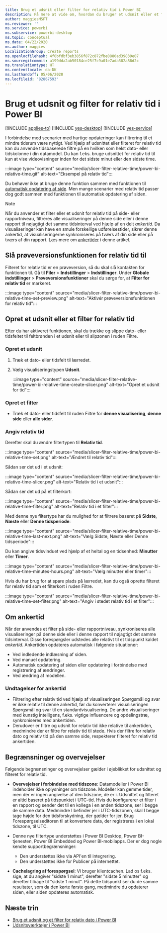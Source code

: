 ```yaml
---
title: Brug et udsnit eller filter for relativ tid i Power BI
description: Få mere at vide om, hvordan du bruger et udsnit eller et filter til at begrænse relative tidsintervaller i Power BI.
author: maggiesMSFT
ms.reviewer: ''
ms.service: powerbi
ms.subservice: powerbi-desktop
ms.topic: conceptual
ms.date: 04/22/2020
ms.author: maggies
LocalizationGroup: Create reports
ms.openlocfilehash: 4f0bfdbf3eb3856f872c872fbe0880ad39839e07
ms.sourcegitcommit: a199dda2ab50184ce25f7c9a01e7ada382a88d2c
ms.translationtype: HT
ms.contentlocale: da-DK
ms.lasthandoff: 05/06/2020
ms.locfileid: "82867593"
---
```

# <a name="use-a-relative-time-slicer-and-filter-in-power-bi"></a>Brug et udsnit og filter for relativ tid i Power BI

[!INCLUDE [applies-to](../includes/applies-to.md)] [!INCLUDE [yes-desktop](../includes/yes-desktop.md)] [!INCLUDE [yes-service](../includes/yes-service.md)]

I forbindelse med scenarier med hurtige opdateringer kan filtrering til et mindre tidsrum være nyttigt. Ved hjælp af udsnittet eller filteret for relativ tid kan du anvende tidsbaserede filtre på en hvilken som helst dato- eller tidskolonne i din datamodel. Du kan f.eks. bruge udsnittet for relativ tid til kun at vise videovisninger inden for det sidste minut eller den sidste time. 

:::image type="content" source="media/slicer-filter-relative-time/power-bi-relative-time.gif" alt-text="Eksempel på relativ tid":::

Du behøver ikke at bruge denne funktion sammen med funktionen til [automatisk opdatering af side](../desktop-automatic-page-refresh.md). Men mange scenarier med relativ tid passer dog godt sammen med funktionen til automatisk opdatering af siden.  

> [!NOTE]
> Når du anvender et filter eller et udsnit for relativ tid på side- eller rapportniveau, filtreres alle visualiseringer på denne side eller i denne rapport til nøjagtigt det samme tidsinterval ved hjælp af en delt *ankertid*. Da visualiseringer kan have en smule forskellige udførelsestider, sikrer denne ankertid, at visualiseringerne synkroniseres på tværs af din side eller på tværs af din rapport. Læs mere om [ankertider](#understanding-anchor-time) i denne artikel.

## <a name="turn-on-relative-time-preview"></a>Slå prøveversionsfunktionen for relativ tid til

Filteret for relativ tid er en prøveversion, så du skal slå kontakten for funktionen til. Gå til **Filer** > **Indstillinger** > **Indstillinger**. Under **Globale indstillinger** > **Prøveversionsfunktioner** skal du sørge for, at **Filter for relativ tid** er markeret.

:::image type="content" source="media/slicer-filter-relative-time/power-bi-relative-time-set-preview.png" alt-text="Aktivér prøveversionsfunktionen for relativ tid":::

## <a name="create-a-relative-time-slicer-or-filter"></a>Opret et udsnit eller et filter for relativ tid

Efter du har aktiveret funktionen, skal du trække og slippe dato- eller tidsfeltet til feltbrønden i et udsnit eller til slipzonen i ruden Filtre. 

### <a name="create-a-slicer"></a>Opret et udsnit

1. Træk et dato- eller tidsfelt til lærredet.

2. Vælg visualiseringstypen **Udsnit**.

    :::image type="content" source="media/slicer-filter-relative-time/power-bi-relative-time-create-slicer.png" alt-text="Opret et udsnit for tid":::

### <a name="create-a-filter"></a>Opret et filter
 
- Træk et dato- eller tidsfelt til ruden Filtre for **denne visualisering**, **denne side** eller **alle sider**.

### <a name="set-relative-time"></a>Angiv relativ tid 

Derefter skal du ændre filtertypen til **Relativ tid**.

:::image type="content" source="media/slicer-filter-relative-time/power-bi-relative-time-set.png" alt-text="Ændret til relativ tid":::
 
Sådan ser det ud i et udsnit:

:::image type="content" source="media/slicer-filter-relative-time/power-bi-relative-time-slicer.png" alt-text="Relativ tid i et udsnit":::

Sådan ser det ud på et filterkort: 

:::image type="content" source="media/slicer-filter-relative-time/power-bi-relative-time-filter.png" alt-text="Relativ tid i et filter":::
 
Med denne nye filtertype har du mulighed for at filtrere baseret på **Sidste**, **Næste** eller **Denne tidsperiode**: 

:::image type="content" source="media/slicer-filter-relative-time/power-bi-relative-time-last-next.png" alt-text="Vælg Sidste, Næste eller Denne tidsperiode":::
 
Du kan angive tidsvinduet ved hjælp af et heltal og en tidsenhed: **Minutter** eller **Timer**.
 
:::image type="content" source="media/slicer-filter-relative-time/power-bi-relative-time-minutes-hours.png" alt-text="Vælg minutter eller timer":::

Hvis du har brug for at spare plads på lærredet, kan du også oprette filteret for relativ tid som et filterkort i ruden Filtre.

:::image type="content" source="media/slicer-filter-relative-time/power-bi-relative-time-set-filter.png" alt-text="Angiv i stedet relativ tid i et filter":::
 
## <a name="understanding-anchor-time"></a>Om ankertid

Når der anvendes et filter på side- eller rapportniveau, synkroniseres alle visualiseringer på denne side eller i denne rapport til nøjagtigt det samme tidsinterval. Disse forespørgsler udstedes alle relativt til et tidspunkt kaldet *ankertid*. Ankertiden opdateres automatisk i følgende situationer:

- Ved indledende indlæsning af siden.
- Ved manuel opdatering.
- Automatisk opdatering af siden eller opdatering i forbindelse med registrering af ændringer.
- Ved ændring af modellen.

### <a name="anchor-time-exceptions"></a>Undtagelser for ankertid

- Filtrering efter relativ tid ved hjælp af visualiseringen Spørgsmål og svar er ikke relativ til denne ankertid, før du konverterer visualiseringen Spørgsmål og svar til en standardvisualisering. De andre visualiseringer med kunstig intelligens, f.eks. vigtige influencere og opdelingstræ, synkroniseres med ankertiden. 
- Derudover er filtre og udsnit for relativ tid ikke relative til ankertiden, medmindre der er filtre for relativ tid til stede. Hvis der filtre for relativ dato og relativ tid på den samme side, respekterer filteret for relativ tid ankertiden.

## <a name="limitations-and-considerations"></a>Begrænsninger og overvejelser

Følgende begrænsninger og overvejelser gælder i øjeblikket for udsnittet og filteret for relativ tid.

- **Overvejelser i forbindelse med tidszone**: Datamodeller i Power BI indeholder ikke oplysninger om tidszone. Modeller kan gemme tider, men der er ingen angivelse af den tidszone, de er i. Udsnittet og filteret er altid baseret på tidspunktet i UTC-tid. Hvis du konfigurerer et filter i en rapport og sender det til en kollega i en anden tidszone, ser I begge de samme data. Medmindre I befinder jer i UTC-tidszonen, skal I begge tage højde for den tidsforskydning, der gælder for jer. Brug Forespørgselseditoren til at konvertere data, der registreres i en lokal tidszone, til UTC.
- Denne nye filtertype understøttes i Power BI Desktop, Power BI-tjenesten, Power BI Embedded og Power BI-mobilapps. Der er dog nogle kendte supportbegrænsninger:

    - Den understøttes ikke via API'en til integrering.
    - Den understøttes ikke for Publicer på internettet.

- **Cachelagring af forespørgsel**: Vi bruger klientcachen. Lad os f.eks. sige, at du angiver "sidste 1 minut", derefter "sidste 5 minutter" og derefter tilbage til "sidste 1 minut". På dette tidspunkt ser du de samme resultater, som da den kørte første gang, medmindre du opdaterer siden, eller siden opdateres automatisk.

## <a name="next-steps"></a>Næste trin

- [Brug et udsnit og et filter for relativ dato i Power BI](../visuals/desktop-slicer-filter-date-range.md)
- [Udsnitsværktøjer i Power BI](../visuals/power-bi-visualization-slicers.md)


